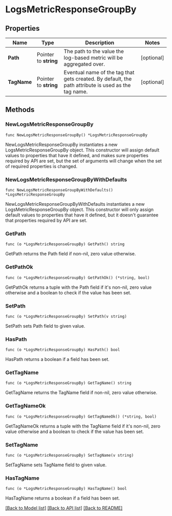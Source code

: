 # LogsMetricResponseGroupBy

## Properties

| Name        | Type                  | Description                                                                                         | Notes      |
| ----------- | --------------------- | --------------------------------------------------------------------------------------------------- | ---------- |
| **Path**    | Pointer to **string** | The path to the value the log-based metric will be aggregated over.                                 | [optional] |
| **TagName** | Pointer to **string** | Eventual name of the tag that gets created. By default, the path attribute is used as the tag name. | [optional] |

## Methods

### NewLogsMetricResponseGroupBy

`func NewLogsMetricResponseGroupBy() *LogsMetricResponseGroupBy`

NewLogsMetricResponseGroupBy instantiates a new LogsMetricResponseGroupBy object.
This constructor will assign default values to properties that have it defined,
and makes sure properties required by API are set, but the set of arguments
will change when the set of required properties is changed.

### NewLogsMetricResponseGroupByWithDefaults

`func NewLogsMetricResponseGroupByWithDefaults() *LogsMetricResponseGroupBy`

NewLogsMetricResponseGroupByWithDefaults instantiates a new LogsMetricResponseGroupBy object.
This constructor will only assign default values to properties that have it defined,
but it doesn't guarantee that properties required by API are set.

### GetPath

`func (o *LogsMetricResponseGroupBy) GetPath() string`

GetPath returns the Path field if non-nil, zero value otherwise.

### GetPathOk

`func (o *LogsMetricResponseGroupBy) GetPathOk() (*string, bool)`

GetPathOk returns a tuple with the Path field if it's non-nil, zero value otherwise
and a boolean to check if the value has been set.

### SetPath

`func (o *LogsMetricResponseGroupBy) SetPath(v string)`

SetPath sets Path field to given value.

### HasPath

`func (o *LogsMetricResponseGroupBy) HasPath() bool`

HasPath returns a boolean if a field has been set.

### GetTagName

`func (o *LogsMetricResponseGroupBy) GetTagName() string`

GetTagName returns the TagName field if non-nil, zero value otherwise.

### GetTagNameOk

`func (o *LogsMetricResponseGroupBy) GetTagNameOk() (*string, bool)`

GetTagNameOk returns a tuple with the TagName field if it's non-nil, zero value otherwise
and a boolean to check if the value has been set.

### SetTagName

`func (o *LogsMetricResponseGroupBy) SetTagName(v string)`

SetTagName sets TagName field to given value.

### HasTagName

`func (o *LogsMetricResponseGroupBy) HasTagName() bool`

HasTagName returns a boolean if a field has been set.

[[Back to Model list]](../README.md#documentation-for-models) [[Back to API list]](../README.md#documentation-for-api-endpoints) [[Back to README]](../README.md)
